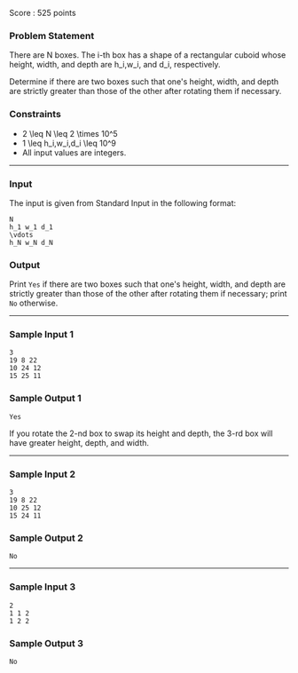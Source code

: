 Score : 525 points

### Problem Statement

There are N boxes. The i-th box has a shape of a rectangular cuboid whose height, width, and depth are h\_i,w\_i, and d\_i, respectively.

Determine if there are two boxes such that one's height, width, and depth are strictly greater than those of the other after rotating them if necessary.

### Constraints

* 2 \leq N \leq 2 \times 10^5
* 1 \leq h\_i,w\_i,d\_i \leq 10^9
* All input values are integers.

---

### Input

The input is given from Standard Input in the following format:

```
N
h_1 w_1 d_1
\vdots
h_N w_N d_N
```

### Output

Print `Yes` if there are two boxes such that one's height, width, and depth are strictly greater than those of the other after rotating them if necessary; print `No` otherwise.

---

### Sample Input 1

```
3
19 8 22
10 24 12
15 25 11
```

### Sample Output 1

```
Yes
```

If you rotate the 2-nd box to swap its height and depth, the 3-rd box will have greater height, depth, and width.

---

### Sample Input 2

```
3
19 8 22
10 25 12
15 24 11
```

### Sample Output 2

```
No
```

---

### Sample Input 3

```
2
1 1 2
1 2 2
```

### Sample Output 3

```
No
```